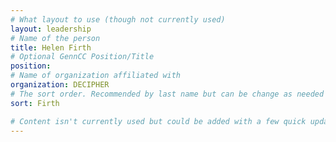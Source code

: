 ```yaml
---
# What layout to use (though not currently used)
layout: leadership
# Name of the person
title: Helen Firth
# Optional GennCC Position/Title
position:
# Name of organization affiliated with
organization: DECIPHER
# The sort order. Recommended by last name but can be change as needed
sort: Firth

# Content isn't currently used but could be added with a few quick updates if needed to allow for bios
---
```

